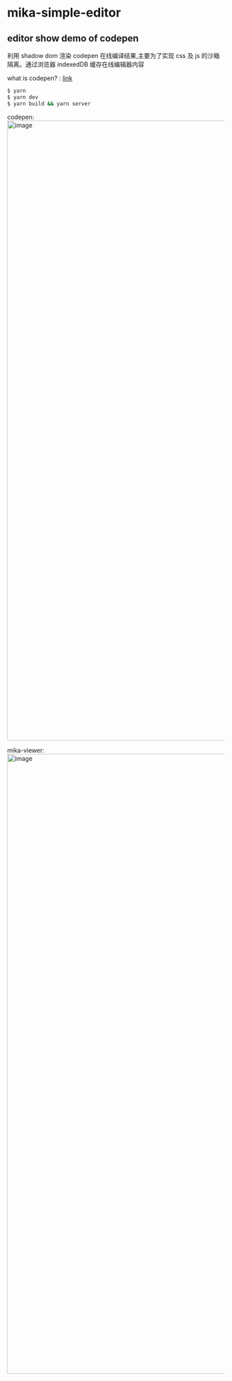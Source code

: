 # mika-simple-editor

## editor show demo of codepen

利用 shadow dom 渲染 codepen 在线编译结果,主要为了实现 css 及 js 的沙箱隔离。通过浏览器 indexedDB 缓存在线编辑器内容

what is codepen? : [link](https://codepen.io/?cursor=ZD0xJm89MCZwPTEmdj04MjI0Nw==)

```bash
$ yarn
$ yarn dev
$ yarn build && yarn server

```
codepen:<img width="1435" alt="image" src="https://github.com/user-attachments/assets/0c1c874d-8ab2-47c0-ad91-2855ce5563f5">

mika-viewer:<img width="1435" alt="image" src="https://github.com/user-attachments/assets/ad83b1fb-5d41-4df4-8d0b-a4c6bc301014">

